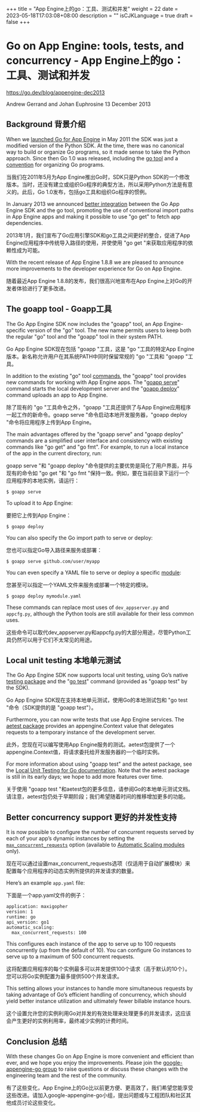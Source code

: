 +++
title = "App Engine上的go：工具、测试和并发"
weight = 22
date = 2023-05-18T17:03:08+08:00
description = ""
isCJKLanguage = true
draft = false
+++

# Go on App Engine: tools, tests, and concurrency - App Engine上的go：工具、测试和并发

https://go.dev/blog/appengine-dec2013

Andrew Gerrand and Johan Euphrosine
13 December 2013

## Background 背景介绍

When we [launched Go for App Engine](https://blog.golang.org/go-and-google-app-engine) in May 2011 the SDK was just a modified version of the Python SDK. At the time, there was no canonical way to build or organize Go programs, so it made sense to take the Python approach. Since then Go 1.0 was released, including the [go tool](https://go.dev/cmd/go/) and a [convention](https://go.dev/doc/code.html) for organizing Go programs.

当我们在2011年5月为App Engine推出Go时，SDK只是Python SDK的一个修改版本。当时，还没有建立或组织Go程序的典型方法，所以采用Python方法是有意义的。此后，Go 1.0发布，包括go工具和组织Go程序的惯例。

In January 2013 we announced [better integration](https://blog.golang.org/the-app-engine-sdk-and-workspaces-gopath) between the Go App Engine SDK and the go tool, promoting the use of conventional import paths in App Engine apps and making it possible to use "go get" to fetch app dependencies.

2013年1月，我们宣布了Go应用引擎SDK和go工具之间更好的整合，促进了App Engine应用程序中传统导入路径的使用，并使使用 "go get "来获取应用程序的依赖性成为可能。

With the recent release of App Engine 1.8.8 we are pleased to announce more improvements to the developer experience for Go on App Engine.

随着最近App Engine 1.8.8的发布，我们很高兴地宣布在App Engine上对Go的开发者体验进行了更多改进。

## The goapp tool - Goapp工具

The Go App Engine SDK now includes the "goapp" tool, an App Engine-specific version of the "go" tool. The new name permits users to keep both the regular "go" tool and the "goapp" tool in their system PATH.

Go App Engine SDK现在包括 "goapp "工具，这是 "go "工具的特定App Engine版本。新名称允许用户在其系统PATH中同时保留常规的 "go "工具和 "goapp "工具。

In addition to the existing "go" tool [commands](https://go.dev/cmd/go/), the "goapp" tool provides new commands for working with App Engine apps. The "[goapp serve](https://developers.google.com/appengine/docs/go/tools/devserver)" command starts the local development server and the "[goapp deploy](https://developers.google.com/appengine/docs/go/tools/uploadinganapp)" command uploads an app to App Engine.

除了现有的 "go "工具命令之外，"goapp "工具还提供了与App Engine应用程序一起工作的新命令。goapp serve "命令启动本地开发服务器，"goapp deploy "命令将应用程序上传到App Engine。

The main advantages offered by the "goapp serve" and "goapp deploy" commands are a simplified user interface and consistency with existing commands like "go get" and "go fmt". For example, to run a local instance of the app in the current directory, run:

goapp serve "和 "goapp deploy "命令提供的主要优势是简化了用户界面，并与现有的命令如 "go get "和 "go fmt "保持一致。例如，要在当前目录下运行一个应用程序的本地实例，请运行：

```shell linenums="1"
$ goapp serve
```

To upload it to App Engine:

要把它上传到App Engine：

```shell linenums="1"
$ goapp deploy
```

You can also specify the Go import path to serve or deploy:

您也可以指定Go导入路径来服务或部署：

```shell linenums="1"
$ goapp serve github.com/user/myapp
```

You can even specify a YAML file to serve or deploy a specific [module](https://developers.google.com/appengine/docs/go/modules/):

您甚至可以指定一个YAML文件来服务或部署一个特定的模块。

```shell linenums="1"
$ goapp deploy mymodule.yaml
```

These commands can replace most uses of `dev_appserver.py` and `appcfg.py`, although the Python tools are still available for their less common uses.

这些命令可以取代dev_appserver.py和appcfg.py的大部分用途，尽管Python工具仍然可以用于它们不太常见的用途。

## Local unit testing 本地单元测试

The Go App Engine SDK now supports local unit testing, using Go’s native [testing package](https://developers.google.com/appengine/docs/go/tools/localunittesting) and the "[go test](https://go.dev/cmd/go/#hdr-Test_packages)" command (provided as "goapp test" by the SDK).

Go App Engine SDK现在支持本地单元测试，使用Go的本地测试包和 "go test "命令（SDK提供的是 "goapp test"）。

Furthermore, you can now write tests that use App Engine services. The [aetest package](https://developers.google.com/appengine/docs/go/tools/localunittesting#Go_Introducing_the_aetest_package) provides an appengine.Context value that delegates requests to a temporary instance of the development server.

此外，您现在可以编写使用App Engine服务的测试。aetest包提供了一个appengine.Context值，将请求委托给开发服务器的一个临时实例。

For more information about using "goapp test" and the aetest package, see the [Local Unit Testing for Go documentation](https://developers.google.com/appengine/docs/go/tools/localunittesting). Note that the aetest package is still in its early days; we hope to add more features over time.

关于使用 "goapp test "和aetest包的更多信息，请参阅Go的本地单元测试文档。请注意，aetest包仍处于早期阶段；我们希望随着时间的推移增加更多的功能。

## Better concurrency support 更好的并发性支持

It is now possible to configure the number of concurrent requests served by each of your app’s dynamic instances by setting the [`max_concurrent_requests`](https://developers.google.com/appengine/docs/go/modules/#max_concurrent_requests) option (available to [Automatic Scaling modules](https://developers.google.com/appengine/docs/go/modules/#automatic_scaling) only).

现在可以通过设置max_concurrent_requests选项（仅适用于自动扩展模块）来配置每个应用程序的动态实例所提供的并发请求的数量。

Here’s an example `app.yaml` file:

下面是一个app.yaml文件的例子：

```
application: maxigopher
version: 1
runtime: go
api_version: go1
automatic_scaling:
  max_concurrent_requests: 100
```

This configures each instance of the app to serve up to 100 requests concurrently (up from the default of 10). You can configure Go instances to serve up to a maximum of 500 concurrent requests.

这将配置应用程序的每个实例最多可以并发提供100个请求（高于默认的10个）。您可以将Go实例配置为最多提供500个并发请求。

This setting allows your instances to handle more simultaneous requests by taking advantage of Go’s efficient handling of concurrency, which should yield better instance utilization and ultimately fewer billable instance hours.

这个设置允许您的实例利用Go对并发的有效处理来处理更多的并发请求，这应该会产生更好的实例利用率，最终减少实例的计费时间。

## Conclusion 总结

With these changes Go on App Engine is more convenient and efficient than ever, and we hope you enjoy the improvements. Please join the [google-appengine-go group](http://groups.google.com/group/google-appengine-go/) to raise questions or discuss these changes with the engineering team and the rest of the community.

有了这些变化，App Engine上的Go比以前更方便、更高效了，我们希望您能享受这些改进。请加入google-appengine-go小组，提出问题或与工程团队和社区其他成员讨论这些变化。
